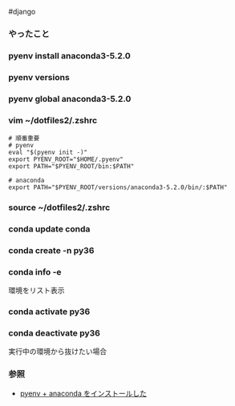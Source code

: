 #django

### やったこと

### pyenv install anaconda3-5.2.0

### pyenv versions

### pyenv global anaconda3-5.2.0

### vim ~/dotfiles2/.zshrc

```
# 順番重要
# pyenv
eval "$(pyenv init -)"
export PYENV_ROOT="$HOME/.pyenv"
export PATH="$PYENV_ROOT/bin:$PATH"

# anaconda
export PATH="$PYENV_ROOT/versions/anaconda3-5.2.0/bin/:$PATH"
```

### source ~/dotfiles2/.zshrc

### conda update conda

### conda create -n py36

### conda info -e

環境をリスト表示

### conda activate py36

### conda deactivate py36

実行中の環境から抜けたい場合

### 参照

- [pyenv + anaconda をインストールした](https://nekodeki.com/pyenv-anaconda%E3%82%92%E3%82%A4%E3%83%B3%E3%82%B9%E3%83%88%E3%83%BC%E3%83%AB%E3%81%97%E3%81%9F/)
